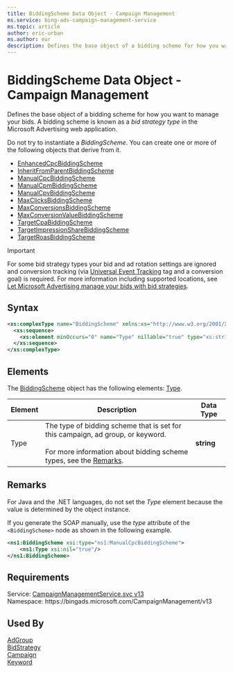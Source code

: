 ```yaml
---
title: BiddingScheme Data Object - Campaign Management
ms.service: bing-ads-campaign-management-service
ms.topic: article
author: eric-urban
ms.author: eur
description: Defines the base object of a bidding scheme for how you want to manage your bids.
---
```

# BiddingScheme Data Object - Campaign Management
Defines the base object of a bidding scheme for how you want to manage your bids. A bidding scheme is known as a *bid strategy type* in the Microsoft Advertising web application.

Do not try to instantiate a *BiddingScheme*. You can create one or more of the following objects that derive from it.  

- [EnhancedCpcBiddingScheme](enhancedcpcbiddingscheme.md)  
- [InheritFromParentBiddingScheme](inheritfromparentbiddingscheme.md)  
- [ManualCpcBiddingScheme](manualcpcbiddingscheme.md)  
- [ManualCpmBiddingScheme](manualcpmbiddingscheme.md)  
- [ManualCpvBiddingScheme](manualcpvbiddingscheme.md)  
- [MaxClicksBiddingScheme](maxclicksbiddingscheme.md)  
- [MaxConversionsBiddingScheme](maxconversionsbiddingscheme.md)  
- [MaxConversionValueBiddingScheme](maxconversionvaluebiddingscheme.md)  
- [TargetCpaBiddingScheme](targetcpabiddingscheme.md)  
- [TargetImpressionShareBiddingScheme](targetimpressionsharebiddingscheme.md)  
- [TargetRoasBiddingScheme](targetroasbiddingscheme.md)  

> [!IMPORTANT] 
> For some bid strategy types your bid and ad rotation settings are ignored and conversion tracking (via [Universal Event Tracking](../guides/universal-event-tracking.md) tag and a conversion goal) is required. For more information including supported locations, see [Let Microsoft Advertising manage your bids with bid strategies](https://help.ads.microsoft.com/#apex/3/en/56786/1). 

## Syntax
```xml
<xs:complexType name="BiddingScheme" xmlns:xs="http://www.w3.org/2001/XMLSchema">
  <xs:sequence>
    <xs:element minOccurs="0" name="Type" nillable="true" type="xs:string" />
  </xs:sequence>
</xs:complexType>
```

## <a name="elements"></a>Elements

The [BiddingScheme](biddingscheme.md) object has the following elements: [Type](#type).

|Element|Description|Data Type|
|-----------|---------------|-------------|
|<a name="type"></a>Type|The type of bidding scheme that is set for this campaign, ad group, or keyword. <br/><br/>For more information about bidding scheme types, see the [Remarks](#remarks).|**string**|

## <a name="remarks"></a>Remarks
For Java and the .NET languages, do not set the *Type* element because the value is determined by the object instance.

If you generate the SOAP manually, use the *type* attribute of the `<BiddingScheme>` node as shown in the following example.

```xml
<ns1:BiddingScheme xsi:type="ns1:ManualCpcBiddingScheme">
    <ns1:Type xsi:nil="true"/>
</ns1:BiddingScheme>
```

## Requirements
Service: [CampaignManagementService.svc v13](https://campaign.api.bingads.microsoft.com/Api/Advertiser/CampaignManagement/v13/CampaignManagementService.svc)  
Namespace: https\://bingads.microsoft.com/CampaignManagement/v13  

## Used By
[AdGroup](adgroup.md)  
[BidStrategy](bidstrategy.md)  
[Campaign](campaign.md)  
[Keyword](keyword.md)  
